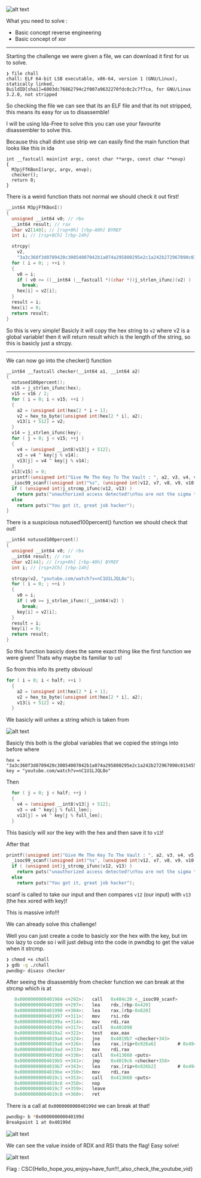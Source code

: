 ![alt text](image.png)

What you need to solve :
- Basic concept reverse engineering
- Basic concept of xor

---

Starting the challenge we were given a file, we can download it first for us to solve.

```
❯ file chall
chall: ELF 64-bit LSB executable, x86-64, version 1 (GNU/Linux), statically linked, BuildID[sha1]=6003dc76862794c2f007a9632270fdc0c2c7f7ca, for GNU/Linux 3.2.0, not stripped
```

So checking the file we can see that its an ELF file and that its not stripped, this means its easy for us to disassemble!

I will be using Ida-Free to solve this you can use your favourite disassembler to solve this.

Because this chall didnt use strip we can easily find the main function that looks like this in ida

```
int __fastcall main(int argc, const char **argv, const char **envp)
{
  M3pjFfKBonI(argc, argv, envp);
  checker();
  return 0;
}
```

There is a weird function thats not normal we should check it out first!

```c
__int64 M3pjFfKBonI()
{
  unsigned __int64 v0; // rbx
  __int64 result; // rax
  char v2[140]; // [rsp+0h] [rbp-A0h] BYREF
  int i; // [rsp+8Ch] [rbp-14h]

  strcpy(
    v2,
    "3a3c360f3d0709420c30054007042b1a074a295800295e2c1a242b272967090c015455543d04421000324c1f041708374b1e58313a5e2045392834134e061d12");
  for ( i = 0; ; ++i )
  {
    v0 = i;
    if ( v0 >= ((__int64 (__fastcall *)(char *))j_strlen_ifunc)(v2) )
      break;
    hex[i] = v2[i];
  }
  result = i;
  hex[i] = 0;
  return result;
}
```

So this is very simple!
Basicly it will copy the hex string to `v2` where v2 is a global variable!
then it will return result which is the length of the string, so this is basicly just a strcpy.

---

We can now go into the checker() function

```c
__int64 __fastcall checker(__int64 a1, __int64 a2)
{
  notused100percent();
  v16 = j_strlen_ifunc(hex);
  v15 = v16 / 2;
  for ( i = 0; i < v15; ++i )
  {
    a2 = (unsigned int)hex[2 * i + 1];
    v2 = hex_to_byte((unsigned int)hex[2 * i], a2);
    v13[i + 512] = v2;
  }
  v14 = j_strlen_ifunc(key);
  for ( j = 0; j < v15; ++j )
  {
    v4 = (unsigned __int8)v13[j + 512];
    v3 = v4 ^ key[j % v14];
    v13[j] = v4 ^ key[j % v14];
  }
  v13[v15] = 0;
  printf((unsigned int)"Give Me The Key To The Vault : ", a2, v3, v4, v5, v6, v12[0]);
  _isoc99_scanf((unsigned int)"%s", (unsigned int)v12, v7, v8, v9, v10, v12[0]);
  if ( (unsigned int)j_strcmp_ifunc(v12, v13) )
    return puts("unauthorized access detected!\nYou are not the sigma that holds the key, what the sigma");
  else
    return puts("You got it, great job hacker");
}
```

There is a suspicious notused100percent() function we should check that out!

```c
__int64 notused100percent()
{
  unsigned __int64 v0; // rbx
  __int64 result; // rax
  char v2[44]; // [rsp+0h] [rbp-40h] BYREF
  int i; // [rsp+2Ch] [rbp-14h]

  strcpy(v2, "youtube.com/watch?v=nC1U1LJQL8o");
  for ( i = 0; ; ++i )
  {
    v0 = i;
    if ( v0 >= j_strlen_ifunc((__int64)v2) )
      break;
    key[i] = v2[i];
  }
  result = i;
  key[i] = 0;
  return result;
}
```

So this function basicly does the same exact thing like the first function we were given!
Thats why maybe its familiar to us!

So from this info its pretty obvious!

```c
for ( i = 0; i < half; ++i )
  {
    a2 = (unsigned int)hex[2 * i + 1];
    v2 = hex_to_byte((unsigned int)hex[2 * i], a2);
    v13[i + 512] = v2;
  }
```

We basicly will unhex a string which is taken from

![alt text](image-1.png)

Basicly this both is the global variables that we copied the strings into before where

```
hex = "3a3c360f3d0709420c30054007042b1a074a295800295e2c1a242b272967090c015455543d04421000324c1f041708374b1e58313a5e2045392834134e061d12"
key = "youtube.com/watch?v=nC1U1LJQL8o"
```

Then

```c
  for ( j = 0; j < half; ++j )
  {
    v4 = (unsigned __int8)v13[j + 512];
    v3 = v4 ^ key[j % full_len];
    v13[j] = v4 ^ key[j % full_len];
  }
```

This basicly will xor the key with the hex and then save it to `v13`!

After that

```c
printf((unsigned int)"Give Me The Key To The Vault : ", a2, v3, v4, v5, v6, v12[0]);
  _isoc99_scanf((unsigned int)"%s", (unsigned int)v12, v7, v8, v9, v10, v12[0]);
  if ( (unsigned int)j_strcmp_ifunc(v12, v13) )
    return puts("unauthorized access detected!\nYou are not the sigma that holds the key, what the sigma");
  else
    return puts("You got it, great job hacker");
```

scanf is called to take our input and then compares `v12` (our input) with `v13` (the hex xored with key)!

This is massive info!!!

We can already solve this challenge!

Well you can just create a code to basicly xor the hex with the key, but im too lazy to code so i will just debug into the code in pwndbg to get the value when it strcmp.

```sh
❯ chmod +x chall
❯ gdb -q ./chall
pwndbg> disass checker
```

After seeing the disassembly from checker function we can break at the strcmp which is at

```c
   0x0000000000401984 <+292>:   call   0x404c20 <__isoc99_scanf>
   0x0000000000401989 <+297>:   lea    rdx,[rbp-0x420]
   0x0000000000401990 <+304>:   lea    rax,[rbp-0x820]
   0x0000000000401997 <+311>:   mov    rsi,rdx
   0x000000000040199a <+314>:   mov    rdi,rax
   0x000000000040199d <+317>:   call   0x401098
   0x00000000004019a2 <+322>:   test   eax,eax
   0x00000000004019a4 <+324>:   jne    0x4019b7 <checker+343>
   0x00000000004019a6 <+326>:   lea    rax,[rip+0x926a6]        # 0x494053
   0x00000000004019ad <+333>:   mov    rdi,rax
   0x00000000004019b0 <+336>:   call   0x413660 <puts>
   0x00000000004019b5 <+341>:   jmp    0x4019c6 <checker+358>
   0x00000000004019b7 <+343>:   lea    rax,[rip+0x926b2]        # 0x494070
   0x00000000004019be <+350>:   mov    rdi,rax
   0x00000000004019c1 <+353>:   call   0x413660 <puts>
   0x00000000004019c6 <+358>:   nop
   0x00000000004019c7 <+359>:   leave
   0x00000000004019c8 <+360>:   ret
```

There is a call at `0x000000000040199d` we can break at that!

```sh
pwndbg> b *0x000000000040199d
Breakpoint 1 at 0x40199d
```

![alt text](image-2.png)

We can see the value inside of RDX and RSI thats the flag!
Easy solve!

![alt text](image-3.png)

Flag : CSC{Hello_hope_you_enjoy+have_fun!!!_also_check_the_youtube_vid}